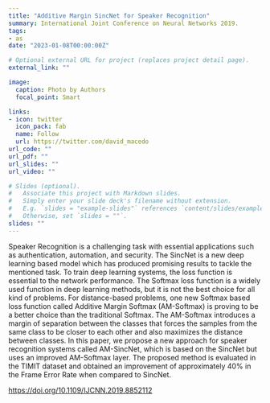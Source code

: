 ```yaml
---
title: "Additive Margin SincNet for Speaker Recognition"
summary: International Joint Conference on Neural Networks 2019.
tags:
- as
date: "2023-01-08T00:00:00Z"

# Optional external URL for project (replaces project detail page).
external_link: ""

image:
  caption: Photo by Authors
  focal_point: Smart

links:
- icon: twitter
  icon_pack: fab
  name: Follow
  url: https://twitter.com/david_macedo
url_code: ""
url_pdf: ""
url_slides: ""
url_video: ""

# Slides (optional).
#   Associate this project with Markdown slides.
#   Simply enter your slide deck's filename without extension.
#   E.g. `slides = "example-slides"` references `content/slides/example-slides.md`.
#   Otherwise, set `slides = ""`.
slides: ""
---
```


Speaker Recognition is a challenging task with essential applications such as authentication, automation, and security. The SincNet is a new deep learning based model which has produced promising results to tackle the mentioned task. To train deep learning systems, the loss function is essential to the network performance. The Softmax loss function is a widely used function in deep learning methods, but it is not the best choice for all kind of problems. For distance-based problems, one new Softmax based loss function called Additive Margin Softmax (AM-Softmax) is proving to be a better choice than the traditional Softmax. The AM-Softmax introduces a margin of separation between the classes that forces the samples from the same class to be closer to each other and also maximizes the distance between classes. In this paper, we propose a new approach for speaker recognition systems called AM-SincNet, which is based on the SincNet but uses an improved AM-Softmax layer. The proposed method is evaluated in the TIMIT dataset and obtained an improvement of approximately 40% in the Frame Error Rate when compared to SincNet.

https://doi.org/10.1109/IJCNN.2019.8852112
